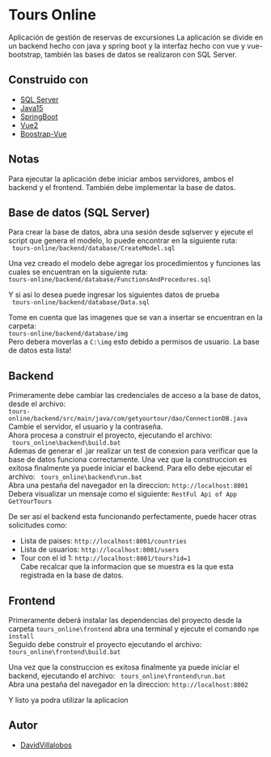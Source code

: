 # Tours Online  
 
Aplicación de gestión de reservas de excursiones
La aplicación se divide en un backend hecho con java y spring boot y la interfaz hecho con vue y vue-bootstrap, también las bases de datos se realizaron con SQL Server. 

## Construido con
*	[SQL Server](https://www.microsoft.com/es-es/sql-server/sql-server-downloads)
*	[Java15](https://www.oracle.com/java/technologies/javase/jdk15-archive-downloads.html)
*	[SpringBoot](https://spring.io/projects/spring-boot)
*	[Vue2](https://vuejs.org/)
*	[Boostrap-Vue](https://bootstrap-vue.org/docs)

## Notas
Para ejecutar la aplicación debe iniciar ambos servidores, ambos el backend y el frontend. También debe implementar la base de datos.

## Base de datos (SQL Server)

Para crear la base de datos, abra una sesión desde sqlserver y ejecute el script que genera el modelo, lo puede encontrar en la siguiente ruta:   
` tours-online/backend/database/CreateModel.sql` 

Una vez creado el modelo debe agregar los procedimientos y funciones las cuales se encuentran en la siguiente ruta:  
` tours-online/backend/database/FunctionsAndProcedures.sql `

Y si asi lo desea puede ingresar los siguientes datos de prueba   
` tours-online/backend/database/Data.sql`

Tome en cuenta que las imagenes que se van a insertar se encuentran en la carpeta:  
 ` tours-online/backend/database/img `    
Pero debera moverlas a `C:\img` esto debido a permisos de usuario.
La base de datos esta lista!

## Backend
Primeramente debe cambiar las credenciales de acceso a la base de datos, desde el archivo:  
`tours-online/backend/src/main/java/com/getyourtour/dao/ConnectionDB.java`  
Cambie el servidor, el usuario y la contraseña.   
Ahora procesa a construir el proyecto, ejecutando el archivo:  
` tours_online\backend\build.bat`  
Ademas de generar el .jar realizar un test de conexion para verificar que la base de datos funciona correctamente.
Una vez que la construccion es exitosa finalmente ya puede iniciar el backend.
Para ello debe ejecutar el archivo:  ` tours_online\backend\run.bat`    
Abra una pestaña del navegador en la direccion: `http://localhost:8001 `    
Debera visualizar un mensaje como el siguiente: ` RestFul Api of App GetYourTours `    

De ser asi el backend esta funcionando perfectamente, puede hacer otras solicitudes como:  

*	Lista de paises: `http://localhost:8001/countries `  
*	Lista de usuarios: `http://localhost:8001/users `  
*	Tour con el id 1: `http://localhost:8001/tours?id=1 `    
Cabe recalcar que la informacion que se muestra es la que esta registrada en la base de datos.  

## Frontend

Primeramente deberá instalar las dependencias del proyecto desde la carpeta   ` tours_online\frontend `  abra una terminal y ejecute el comando    ` npm install `   
Seguido debe construir el proyecto ejecutando el archivo: ` tours_online\frontend\build.bat `  

Una vez que la construccion es exitosa finalmente ya puede iniciar el backend, ejecutando el archivo: ` tours_online\frontend\run.bat`  
Abra una pestaña del navegador en la direccion: `http://localhost:8002 ` 

Y listo ya podra utilizar la aplicacion

## Autor
*   [DavidVillalobos](https://github.com/DavidVillalobos)

